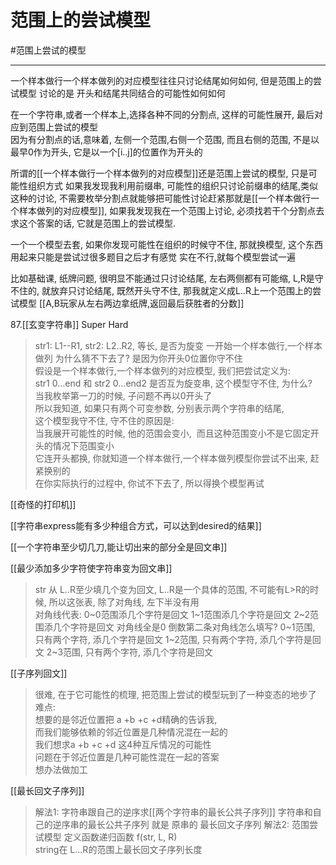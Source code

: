 # 范围上的尝试模型

#范围上尝试的模型 

---

一个样本做行一个样本做列的对应模型往往只讨论结尾如何如何, 但是范围上的尝试模型
讨论的是 开头和结尾共同结合的可能性如何如何



在一个字符串,或者一个样本上,选择各种不同的分割点, 这样的可能性展开, 最后对应到范围上尝试的模型  
因为有分割点的话,意味着, 左侧一个范围,右侧一个范围, 而且右侧的范围, 不是以最早0作为开头, 它是以一个[i..j]的位置作为开头的

所谓的[[一个样本做行一个样本做列的对应模型]]还是范围上尝试的模型, 只是可能性组织方式
如果我发现我利用前缀串, 可能性的组织只讨论前缀串的结尾,类似这种的讨论, 不需要枚举分割点就能够把可能性讨论赶紧那就是[[一个样本做行一个样本做列的对应模型]], 如果我发现我在一个范围上讨论, 必须找若干个分割点去求这个答案的话, 它就是范围上的尝试模型.

一个一个模型去套, 如果你发现可能性在组织的时候守不住, 那就换模型, 这个东西用起来只能是尝试过很多题目之后才有感觉
实在不行,就每个模型尝试一遍

比如基础课, 纸牌问题, 很明显不能通过只讨论结尾, 左右两侧都有可能缩, L,R是守不住的,
就放弃只讨论结尾, 既然开头守不住, 那我就定义成L..R上一个范围上的尝试模型
[[A,B玩家从左右两边拿纸牌,返回最后获胜者的分数]]


87.[[玄变字符串]]  Super Hard  
>str1: L1--R1, str2: L2..R2, 等长, 是否为旋变
一开始一个样本做行,一个样本做列  为什么猜不下去了?
是因为你开头0位置你守不住  
假设是一个样本做行,一个样本做列的对应模型, 我们把尝试定义为:  
str1 0...end 和 str2 0...end2 是否互为旋变串, 这个模型守不住, 为什么?    
当我枚举第一刀的时候, 子问题不再以0开头了  
所以我知道, 如果只有两个可变参数, 分别表示两个字符串的结尾,   
这个模型我守不住, 守不住的原因是:  
当我展开可能性的时候, 他的范围会变小,  而且这种范围变小不是它固定开头的情况下范围变小  
它连开头都换, 你就知道一个样本做行,一个样本做列模型你尝试不出来, 赶紧换别的  
在你实际执行的过程中, 你试不下去了, 所以得换个模型再试


[[奇怪的打印机]]

[[字符串express能有多少种组合方式，可以达到desired的结果]]

[[一个字符串至少切几刀,能让切出来的部分全是回文串]]

[[最少添加多少字符使字符串变为回文串]]
>str 从 L..R至少填几个变为回文, L..R是一个具体的范围, 不可能有L>R的时候, 所以这张表, 除了对角线, 左下半没有用  
>对角线代表: 
>0~0范围添几个字符是回文
>1~1范围添几个字符是回文
>2~2范围添几个字符是回文
>对角线全是0
>倒数第二条对角线怎么填写?
>0~1范围, 只有两个字符, 添几个字符是回文
>1~2范围, 只有两个字符, 添几个字符是回文
>2~3范围, 只有两个字符, 添几个字符是回文


[[子序列回文]]
>很难, 在于它可能性的梳理, 把范围上尝试的模型玩到了一种变态的地步了
>难点:  
想要的是邻近位置把 a +b +c +d精确的告诉我,  
而我们能够依赖的邻近位置是几种情况混在一起的  
我们想求a +b +c +d 这4种互斥情况的可能性  
问题在于邻近位置是几种可能性混在一起的答案  
想办法做加工


[[最长回文子序列]]  
>解法1: 字符串跟自己的逆序求[[两个字符串的最长公共子序列]]
>字符串和自己的逆序串的最长公共子序列 就是 原串的 最长回文子序列
>解法2: 范围尝试模型
>定义函数递归函数 f(str, L, R)  
string在 L...R的范围上最长回文子序列长度
